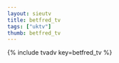 ```yaml
--- 
layout: sieutv
title: betfred_tv
tags: ["uktv"]
thumb: betfred_tv
---
```

{% include tvadv key=betfred_tv %}
